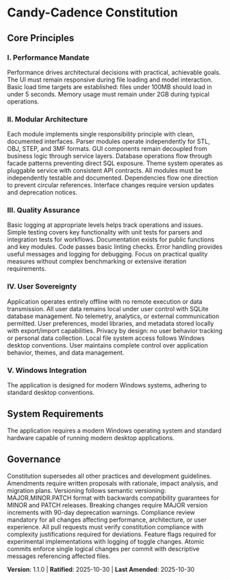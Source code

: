 <!-- Sync Impact Report -->
<!-- Version Change: v1.0.0 → v1.1.0 -->
<!-- Removed: Legacy frame rate requirements, complex performance checks, detailed hardware specs -->
<!-- Simplified: Performance Mandate, Performance Standards, System Requirements, Quality Assurance -->
<!-- Focus: Core principles with practical, straightforward requirements -->
<!-- Governance: Amendment procedures and versioning policy retained -->

# Candy-Cadence Constitution
<!-- Formerly 3D-MM: 3D Model Management and Visualization Application -->

## Core Principles

### I. Performance Mandate
Performance drives architectural decisions with practical, achievable goals. The UI must remain responsive during file loading and model interaction. Basic load time targets are established: files under 100MB should load in under 5 seconds. Memory usage must remain under 2GB during typical operations.

### II. Modular Architecture
Each module implements single responsibility principle with clean, documented interfaces. Parser modules operate independently for STL, OBJ, STEP, and 3MF formats. GUI components remain decoupled from business logic through service layers. Database operations flow through facade patterns preventing direct SQL exposure. Theme system operates as pluggable service with consistent API contracts. All modules must be independently testable and documented. Dependencies flow one direction to prevent circular references. Interface changes require version updates and deprecation notices.

### III. Quality Assurance
Basic logging at appropriate levels helps track operations and issues. Simple testing covers key functionality with unit tests for parsers and integration tests for workflows. Documentation exists for public functions and key modules. Code passes basic linting checks. Error handling provides useful messages and logging for debugging. Focus on practical quality measures without complex benchmarking or extensive iteration requirements.

### IV. User Sovereignty
Application operates entirely offline with no remote execution or data transmission. All user data remains local under user control with SQLite database management. No telemetry, analytics, or external communication permitted. User preferences, model libraries, and metadata stored locally with export/import capabilities. Privacy by design: no user behavior tracking or personal data collection. Local file system access follows Windows desktop conventions. User maintains complete control over application behavior, themes, and data management.

### V. Windows Integration
The application is designed for modern Windows systems, adhering to standard desktop conventions.

## System Requirements
The application requires a modern Windows operating system and standard hardware capable of running modern desktop applications.

## Governance
<!-- Amendment procedures, versioning policy, and compliance requirements -->

Constitution supersedes all other practices and development guidelines. Amendments require written proposals with rationale, impact analysis, and migration plans. Versioning follows semantic versioning: MAJOR.MINOR.PATCH format with backwards compatibility guarantees for MINOR and PATCH releases. Breaking changes require MAJOR version increments with 90-day deprecation warnings. Compliance review mandatory for all changes affecting performance, architecture, or user experience. All pull requests must verify constitution compliance with complexity justifications required for deviations. Feature flags required for experimental implementations with logging of toggle changes. Atomic commits enforce single logical changes per commit with descriptive messages referencing affected files.

**Version**: 1.1.0 | **Ratified**: 2025-10-30 | **Last Amended**: 2025-10-30
